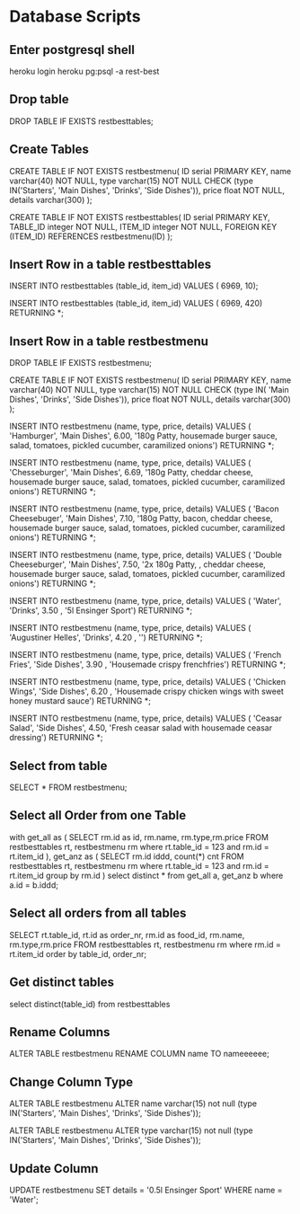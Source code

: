 # Database Scripts

## Enter postgresql shell

heroku login 
heroku pg:psql -a rest-best

## Drop table

DROP TABLE IF EXISTS restbesttables;


## Create Tables
CREATE TABLE IF NOT EXISTS restbestmenu(
ID          serial PRIMARY KEY,
name        varchar(40) NOT NULL,
type        varchar(15) NOT NULL CHECK (type IN('Starters', 'Main Dishes', 'Drinks', 'Side Dishes')), 
price       float NOT NULL, 
details     varchar(300) 
);

CREATE TABLE IF NOT EXISTS restbesttables(
ID          serial PRIMARY KEY,
TABLE_ID    integer NOT NULL,
ITEM_ID     integer NOT NULL,
FOREIGN KEY (ITEM_ID) REFERENCES restbestmenu(ID)
);


## Insert Row in a table restbesttables
INSERT INTO restbesttables (table_id, item_id)
VALUES ( 6969, 10);

INSERT INTO restbesttables (table_id, item_id)
VALUES ( 6969, 420)
RETURNING *;



## Insert Row in a table restbestmenu
DROP TABLE IF EXISTS restbestmenu;

CREATE TABLE IF NOT EXISTS restbestmenu(
ID          serial PRIMARY KEY,
name        varchar(40) NOT NULL,
type        varchar(15) NOT NULL CHECK (type IN( 'Main Dishes', 'Drinks', 'Side Dishes')), 
price       float NOT NULL, 
details     varchar(300) 
);

INSERT INTO restbestmenu (name, type, price, details)
VALUES ( 'Hamburger', 'Main Dishes', 6.00, '180g Patty, housemade burger sauce, salad, tomatoes, pickled cucumber, caramilized onions')
RETURNING *;

INSERT INTO restbestmenu (name, type, price, details)
VALUES ( 'Chesseburger', 'Main Dishes', 6.69, '180g Patty, cheddar cheese, housemade burger sauce, salad, tomatoes, pickled cucumber, caramilized onions')
RETURNING *;

INSERT INTO restbestmenu (name, type, price, details)
VALUES ( 'Bacon Cheesebuger', 'Main Dishes', 7.10, '180g Patty, bacon, cheddar cheese, housemade burger sauce, salad, tomatoes, pickled cucumber, caramilized onions')
RETURNING *;

INSERT INTO restbestmenu (name, type, price, details)
VALUES ( 'Double Cheeseburger', 'Main Dishes', 7.50, '2x 180g Patty, , cheddar cheese, housemade burger sauce, salad, tomatoes, pickled cucumber, caramilized onions')
RETURNING *;

INSERT INTO restbestmenu (name, type, price, details)
VALUES ( 'Water', 'Drinks', 3.50 , '5l Ensinger Sport')
RETURNING *;

INSERT INTO restbestmenu (name, type, price, details)
VALUES ( 'Augustiner Helles', 'Drinks', 4.20 , '')
RETURNING *;

INSERT INTO restbestmenu (name, type, price, details)
VALUES ( 'French Fries', 'Side Dishes', 3.90 , 'Housemade crispy frenchfries')
RETURNING *;

INSERT INTO restbestmenu (name, type, price, details)
VALUES ( 'Chicken Wings', 'Side Dishes', 6.20 , 'Housemade crispy chicken wings with sweet honey mustard sauce')
RETURNING *;

INSERT INTO restbestmenu (name, type, price, details)
VALUES ( 'Ceasar Salad', 'Side Dishes', 4.50, 'Fresh ceasar salad with housemade ceasar dressing')
RETURNING *;






## Select from table

SELECT * FROM restbestmenu;


## Select all Order from one Table

with get_all as (
    SELECT rm.id as id, rm.name, rm.type,rm.price
    FROM restbesttables rt, restbestmenu rm 
    where rt.table_id = 123
    and rm.id = rt.item_id
), get_anz as (
    SELECT rm.id iddd, count(*) cnt
    FROM restbesttables rt, restbestmenu rm 
    where rt.table_id = 123
    and rm.id = rt.item_id
    group by rm.id
)
select distinct * 
from get_all a, get_anz b 
where a.id = b.iddd;

## Select all orders from all tables
SELECT rt.table_id, rt.id as order_nr,  rm.id as food_id, rm.name, rm.type,rm.price
FROM restbesttables rt, restbestmenu rm 
where rm.id = rt.item_id
order by table_id, order_nr;

## Get distinct tables
select distinct(table_id)
from restbesttables


## Rename Columns

ALTER TABLE restbestmenu 
RENAME COLUMN name TO nameeeeee;

## Change Column Type 

ALTER TABLE restbestmenu
ALTER name varchar(15) not null (type IN('Starters', 'Main Dishes', 'Drinks', 'Side Dishes'));

ALTER TABLE restbestmenu
ALTER type varchar(15) not null (type IN('Starters', 'Main Dishes', 'Drinks', 'Side Dishes'));
## Update Column 
UPDATE restbestmenu 
SET details = '0.5l Ensinger Sport'
WHERE name = 'Water';

